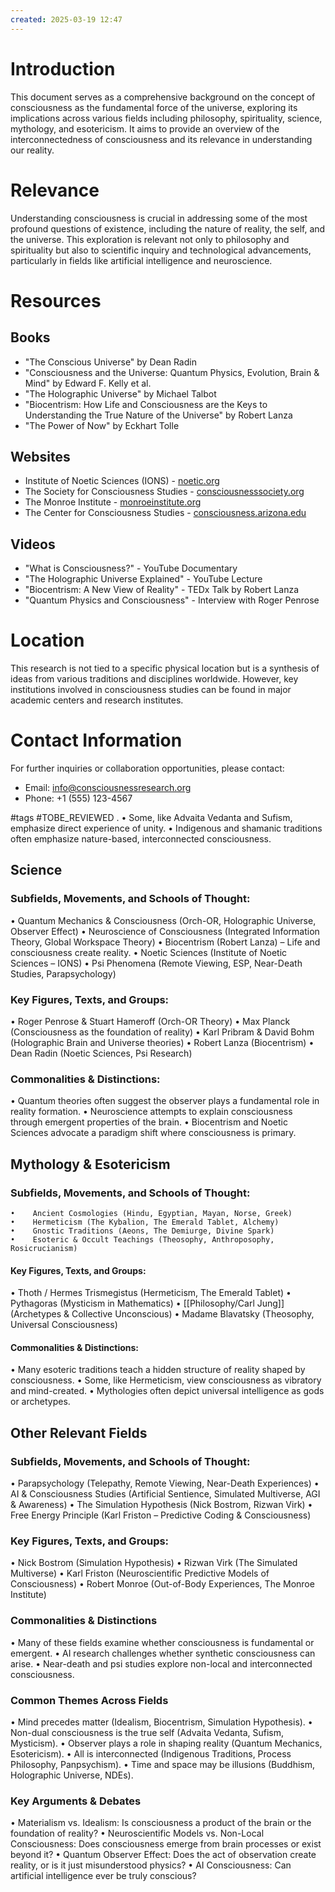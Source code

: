 ```yaml
---
created: 2025-03-19 12:47
---
```


# Introduction
This document serves as a comprehensive background on the concept of consciousness as the fundamental force of the universe, exploring its implications across various fields including philosophy, spirituality, science, mythology, and esotericism. It aims to provide an overview of the interconnectedness of consciousness and its relevance in understanding our reality.

# Relevance
Understanding consciousness is crucial in addressing some of the most profound questions of existence, including the nature of reality, the self, and the universe. This exploration is relevant not only to philosophy and spirituality but also to scientific inquiry and technological advancements, particularly in fields like artificial intelligence and neuroscience.

# Resources

## Books
- "The Conscious Universe" by Dean Radin
- "Consciousness and the Universe: Quantum Physics, Evolution, Brain & Mind" by Edward F. Kelly et al.
- "The Holographic Universe" by Michael Talbot
- "Biocentrism: How Life and Consciousness are the Keys to Understanding the True Nature of the Universe" by Robert Lanza
- "The Power of Now" by Eckhart Tolle

## Websites
- Institute of Noetic Sciences (IONS) - [noetic.org](https://noetic.org)
- The Society for Consciousness Studies - [consciousnesssociety.org](http://www.consciousnesssociety.org)
- The Monroe Institute - [monroeinstitute.org](https://www.monroeinstitute.org)
- The Center for Consciousness Studies - [consciousness.arizona.edu](http://consciousness.arizona.edu)

## Videos
- "What is Consciousness?" - YouTube Documentary
- "The Holographic Universe Explained" - YouTube Lecture
- "Biocentrism: A New View of Reality" - TEDx Talk by Robert Lanza
- "Quantum Physics and Consciousness" - Interview with Roger Penrose

# Location
This research is not tied to a specific physical location but is a synthesis of ideas from various traditions and disciplines worldwide. However, key institutions involved in consciousness studies can be found in major academic centers and research institutes.

# Contact Information
For further inquiries or collaboration opportunities, please contact:
- Email: info@consciousnessresearch.org
- Phone: +1 (555) 123-4567

#tags 
#TOBE_REVIEWED
.
•    Some, like Advaita Vedanta and Sufism, emphasize direct experience of unity.
•    Indigenous and shamanic traditions often emphasize nature-based, interconnected consciousness.
## Science

### Subfields, Movements, and Schools of Thought:
•    Quantum Mechanics & Consciousness (Orch-OR, Holographic Universe, Observer Effect)
•    Neuroscience of Consciousness (Integrated Information Theory, Global Workspace Theory)
•    Biocentrism (Robert Lanza) – Life and consciousness create reality.
•    Noetic Sciences (Institute of Noetic Sciences – IONS)
•    Psi Phenomena (Remote Viewing, ESP, Near-Death Studies, Parapsychology)

### Key Figures, Texts, and Groups:
•    Roger Penrose & Stuart Hameroff (Orch-OR Theory)
•    Max Planck (Consciousness as the foundation of reality)
•    Karl Pribram & David Bohm (Holographic Brain and Universe theories)
•    Robert Lanza (Biocentrism)
•    Dean Radin (Noetic Sciences, Psi Research)
    
### Commonalities & Distinctions:
•    Quantum theories often suggest the observer plays a fundamental role in reality formation.
•    Neuroscience attempts to explain consciousness through emergent properties of the brain.
•    Biocentrism and Noetic Sciences advocate a paradigm shift where consciousness is primary.



## Mythology & Esotericism

### Subfields, Movements, and Schools of Thought:
    •    Ancient Cosmologies (Hindu, Egyptian, Mayan, Norse, Greek)
    •    Hermeticism (The Kybalion, The Emerald Tablet, Alchemy)
    •    Gnostic Traditions (Aeons, The Demiurge, Divine Spark)
    •    Esoteric & Occult Teachings (Theosophy, Anthroposophy, Rosicrucianism)

#### Key Figures, Texts, and Groups:
•    Thoth / Hermes Trismegistus (Hermeticism, The Emerald Tablet)
•    Pythagoras (Mysticism in Mathematics)
•    [[Philosophy/Carl Jung]] (Archetypes & Collective Unconscious)
•    Madame Blavatsky (Theosophy, Universal Consciousness)

#### Commonalities & Distinctions:
•    Many esoteric traditions teach a hidden structure of reality shaped by consciousness.
•    Some, like Hermeticism, view consciousness as vibratory and mind-created.
•    Mythologies often depict universal intelligence as gods or archetypes.

## Other Relevant Fields

### Subfields, Movements, and Schools of Thought:
•    Parapsychology (Telepathy, Remote Viewing, Near-Death Experiences)
•    AI & Consciousness Studies (Artificial Sentience, Simulated Multiverse, AGI & Awareness)
•    The Simulation Hypothesis (Nick Bostrom, Rizwan Virk)
•    Free Energy Principle (Karl Friston – Predictive Coding & Consciousness)

### Key Figures, Texts, and Groups:
•    Nick Bostrom (Simulation Hypothesis)
•    Rizwan Virk (The Simulated Multiverse)
•    Karl Friston (Neuroscientific Predictive Models of Consciousness)
•    Robert Monroe (Out-of-Body Experiences, The Monroe Institute)

### Commonalities & Distinctions
•    Many of these fields examine whether consciousness is fundamental or emergent.
•    AI research challenges whether synthetic consciousness can arise.
•    Near-death and psi studies explore non-local and interconnected consciousness.


### Common Themes Across Fields
 •    Mind precedes matter (Idealism, Biocentrism, Simulation Hypothesis).
 •    Non-dual consciousness is the true self (Advaita Vedanta, Sufism, Mysticism).
 •    Observer plays a role in shaping reality (Quantum Mechanics, Esotericism).
 •    All is interconnected (Indigenous Traditions, Process Philosophy, Panpsychism).
 •    Time and space may be illusions (Buddhism, Holographic Universe, NDEs).

### Key Arguments & Debates
 •    Materialism vs. Idealism: Is consciousness a product of the brain or the foundation of reality?
 •    Neuroscientific Models vs. Non-Local Consciousness: Does consciousness emerge from brain processes or exist beyond it?
 •    Quantum Observer Effect: Does the act of observation create reality, or is it just misunderstood physics?
 •    AI Consciousness: Can artificial intelligence ever be truly conscious?